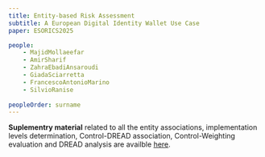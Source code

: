 ```yaml
---
title: Entity-based Risk Assessment 
subtitle: A European Digital Identity Wallet Use Case
paper: ESORICS2025

people:
    - MajidMollaeefar
    - AmirSharif
    - ZahraEbadiAnsaroudi
    - GiadaSciarretta
    - FrancescoAntonioMarino
    - SilvioRanise
    
peopleOrder: surname
---
```


**Suplementry material** related to all the entity associations, implementation levels determination, Control-DREAD association, Control-Weighting evaluation and DREAD analysis are availble [here](https://docs.google.com/spreadsheets/d/12P2oBKPCxS0QkxBlF0s2p_EFQLx5EJyt/edit?usp=sharing&ouid=114218749854293549974&rtpof=true&sd=true).


